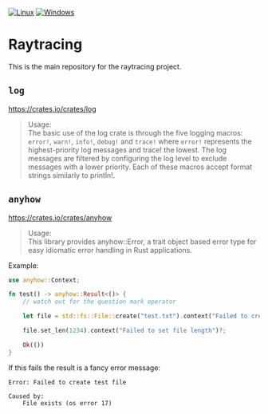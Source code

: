 [![Linux](https://github.com/TrayRacers/Raytracing/actions/workflows/rust-linux.yml/badge.svg)](https://github.com/TrayRacers/Raytracing/actions/workflows/rust-linux.yml)
[![Windows](https://github.com/TrayRacers/Raytracing/actions/workflows/rust-windows.yml/badge.svg)](https://github.com/TrayRacers/Raytracing/actions/workflows/rust-windows.yml)

# Raytracing

This is the main repository for the raytracing project.

## `log`

https://crates.io/crates/log

> Usage:  
> The basic use of the log crate is through the five logging macros: `error!`, `warn!`, `info!`, `debug!` and `trace!` where `error!` represents the highest-priority log messages and trace! the lowest. The log messages are filtered by configuring the log level to exclude messages with a lower priority. Each of these macros accept format strings similarly to println!.

## `anyhow`

https://crates.io/crates/anyhow

> Usage:  
> This library provides anyhow::Error, a trait object based error type for easy idiomatic error handling in Rust applications.

Example: 
```rust
use anyhow::Context;

fn test() -> anyhow::Result<()> {
    // watch out for the question mark operator

    let file = std::fs::File::create("test.txt").context("Failed to create test file")?;

    file.set_len(1234).context("Failed to set file length")?;

    Ok(())
}
```

If this fails the result is a fancy error message:
```
Error: Failed to create test file

Caused by:
    File exists (os error 17)
```
